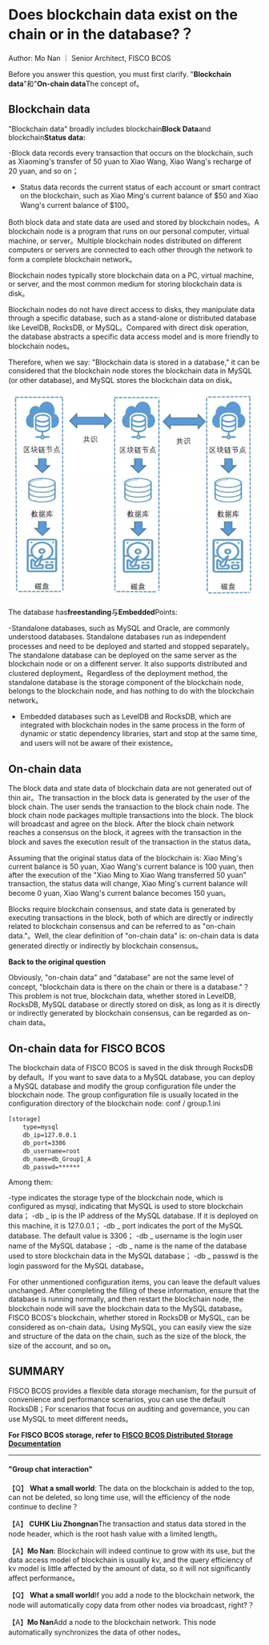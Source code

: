 # Does blockchain data exist on the chain or in the database?？

Author: Mo Nan ｜ Senior Architect, FISCO BCOS

Before you answer this question, you must first clarify. "**Blockchain data**"和"**On-chain data**The concept of。

## Blockchain data

"Blockchain data" broadly includes blockchain**Block Data**and blockchain**Status data:**

-Block data records every transaction that occurs on the blockchain, such as Xiaoming's transfer of 50 yuan to Xiao Wang, Xiao Wang's recharge of 20 yuan, and so on；
- Status data records the current status of each account or smart contract on the blockchain, such as Xiao Ming's current balance of $50 and Xiao Wang's current balance of $100。

Both block data and state data are used and stored by blockchain nodes。A blockchain node is a program that runs on our personal computer, virtual machine, or server。Multiple blockchain nodes distributed on different computers or servers are connected to each other through the network to form a complete blockchain network。

Blockchain nodes typically store blockchain data on a PC, virtual machine, or server, and the most common medium for storing blockchain data is disk。

Blockchain nodes do not have direct access to disks, they manipulate data through a specific database, such as a stand-alone or distributed database like LevelDB, RocksDB, or MySQL。Compared with direct disk operation, the database abstracts a specific data access model and is more friendly to blockchain nodes。

Therefore, when we say: "Blockchain data is stored in a database," it can be considered that the blockchain node stores the blockchain data in MySQL (or other database), and MySQL stores the blockchain data on disk。

![](../../../../images/articles/data_chain_or_database/IMG_5304.JPG)

The database has**freestanding**与**Embedded**Points:

-Standalone databases, such as MySQL and Oracle, are commonly understood databases. Standalone databases run as independent processes and need to be deployed and started and stopped separately。The standalone database can be deployed on the same server as the blockchain node or on a different server. It also supports distributed and clustered deployment。Regardless of the deployment method, the standalone database is the storage component of the blockchain node, belongs to the blockchain node, and has nothing to do with the blockchain network。
- Embedded databases such as LevelDB and RocksDB, which are integrated with blockchain nodes in the same process in the form of dynamic or static dependency libraries, start and stop at the same time, and users will not be aware of their existence。

## On-chain data

The block data and state data of blockchain data are not generated out of thin air。The transaction in the block data is generated by the user of the block chain. The user sends the transaction to the block chain node. The block chain node packages multiple transactions into the block. The block will broadcast and agree on the block. After the block chain network reaches a consensus on the block, it agrees with the transaction in the block and saves the execution result of the transaction in the status data。

Assuming that the original status data of the blockchain is: Xiao Ming's current balance is 50 yuan, Xiao Wang's current balance is 100 yuan, then after the execution of the "Xiao Ming to Xiao Wang transferred 50 yuan" transaction, the status data will change, Xiao Ming's current balance will become 0 yuan, Xiao Wang's current balance becomes 150 yuan。

Blocks require blockchain consensus, and state data is generated by executing transactions in the block, both of which are directly or indirectly related to blockchain consensus and can be referred to as "on-chain data."。Well, the clear definition of "on-chain data" is: on-chain data is data generated directly or indirectly by blockchain consensus。

**Back to the original question**

Obviously, "on-chain data" and "database" are not the same level of concept, "blockchain data is there on the chain or there is a database."？This problem is not true, blockchain data, whether stored in LevelDB, RocksDB, MySQL database or directly stored on disk, as long as it is directly or indirectly generated by blockchain consensus, can be regarded as on-chain data。

## On-chain data for FISCO BCOS

The blockchain data of FISCO BCOS is saved in the disk through RocksDB by default。If you want to save data to a MySQL database, you can deploy a MySQL database and modify the group configuration file under the blockchain node. The group configuration file is usually located in the configuration directory of the blockchain node: conf / group.1.ini

```
[storage]
    type=mysql
    db_ip=127.0.0.1
    db_port=3306
    db_username=root
    db_name=db_Group1_A
    db_passwd=******
```

Among them:

-type indicates the storage type of the blockchain node, which is configured as mysql, indicating that MySQL is used to store blockchain data；
-db _ ip is the IP address of the MySQL database. If it is deployed on this machine, it is 127.0.0.1；
-db _ port indicates the port of the MySQL database. The default value is 3306；
-db _ username is the login user name of the MySQL database；
-db _ name is the name of the database used to store blockchain data in the MySQL database；
-db _ passwd is the login password for the MySQL database。

For other unmentioned configuration items, you can leave the default values unchanged. After completing the filling of these information, ensure that the database is running normally, and then restart the blockchain node, the blockchain node will save the blockchain data to the MySQL database。FISCO BCOS's blockchain, whether stored in RocksDB or MySQL, can be considered as on-chain data。Using MySQL, you can easily view the size and structure of the data on the chain, such as the size of the block, the size of the account, and so on。

## SUMMARY

FISCO BCOS provides a flexible data storage mechanism, for the pursuit of convenience and performance scenarios, you can use the default RocksDB；For scenarios that focus on auditing and governance, you can use MySQL to meet different needs。

**For FISCO BCOS storage, refer to [FISCO BCOS Distributed Storage Documentation](../../../manual/distributed_storage.html)**

------

#### "Group chat interaction"

【Q】 **What a small world**: The data on the blockchain is added to the top, can not be deleted, so long time use, will the efficiency of the node continue to decline？

【A】 **CUHK Liu Zhongnan**The transaction and status data stored in the node header, which is the root hash value with a limited length。

【A】**Mo Nan**: Blockchain will indeed continue to grow with its use, but the data access model of blockchain is usually kv, and the query efficiency of kv model is little affected by the amount of data, so it will not significantly affect performance。

【Q】 **What a small world**If you add a node to the blockchain network, the node will automatically copy data from other nodes via broadcast, right?？

【A】**Mo Nan**Add a node to the blockchain network. This node automatically synchronizes the data of other nodes。